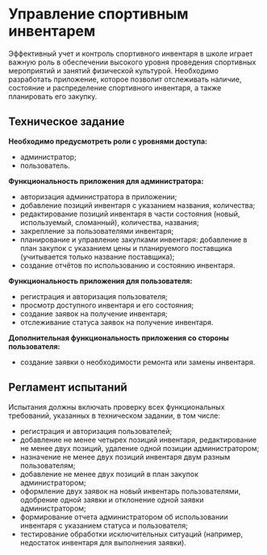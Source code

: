 # Управление спортивным инвентарем

Эффективный учет и контроль спортивного инвентаря в школе играет важную роль в обеспечении высокого уровня проведения
спортивных мероприятий и занятий физической культурой. Необходимо разработать приложение, которое позволит отслеживать
наличие, состояние и распределение спортивного инвентаря, а также планировать его закупку.

## Техническое задание

**Необходимо предусмотреть роли с уровнями доступа:**

- администратор;
- пользователь.

**Функциональность приложения для администратора:**

- авторизация администратора в приложении;
- добавление позиций инвентаря с указанием названия, количества;
- редактирование позиций инвентаря в части состояния (новый, используемый, сломанный), количества, названия;
- закрепление за пользователями инвентаря;
- планирование и управление закупками инвентаря: добавление в план закупок с указанием цены и планируемого поставщика
  (учитывается только название поставщика);
- создание отчётов по использованию и состоянию инвентаря.

**Функциональность приложения для пользователя:**
- регистрация и авторизация пользователя;
- просмотр доступного инвентаря и его состояния;
- создание заявок на получение инвентаря;
- отслеживание статуса заявок на получение инвентаря.

**Дополнительная функциональность приложения со стороны пользователя:**
- создание заявки о необходимости ремонта или замены инвентаря.

## Регламент испытаний

Испытания должны включать проверку всех функциональных требований, указанных в техническом задании, в том числе:
- регистрация и авторизация пользователей;
- добавление не менее четырех позиций инвентаря, редактирование не менее двух позиций,
  удаление одной позиции администратором;
- назначение не менее двух позиций инвентаря двум разным пользователям;
- добавление не менее двух позиций в план закупок администратором;
- оформление двух заявок на новый инвентарь пользователями, одобрение одной заявки 
  и отклонение одной заявки администратором;
- формирование отчета администратором об использовании инвентаря с указанием статуса и пользователя;
- тестирование обработки исключительных ситуаций 
  (например, недостаток инвентаря для выполнения заявки).

